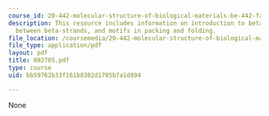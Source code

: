 ```yaml
---
course_id: 20-442-molecular-structure-of-biological-materials-be-442-fall-2005
description: This resource includes information on introduction to beta-sheets, bonding
  between beta-strands, and motifs in packing and folding.
file_location: /coursemedia/20-442-molecular-structure-of-biological-materials-be-442-fall-2005/bb59762b33f161b8302d1705b7a1d894_092705.pdf
file_type: application/pdf
layout: pdf
title: 092705.pdf
type: course
uid: bb59762b33f161b8302d1705b7a1d894

---
```

None